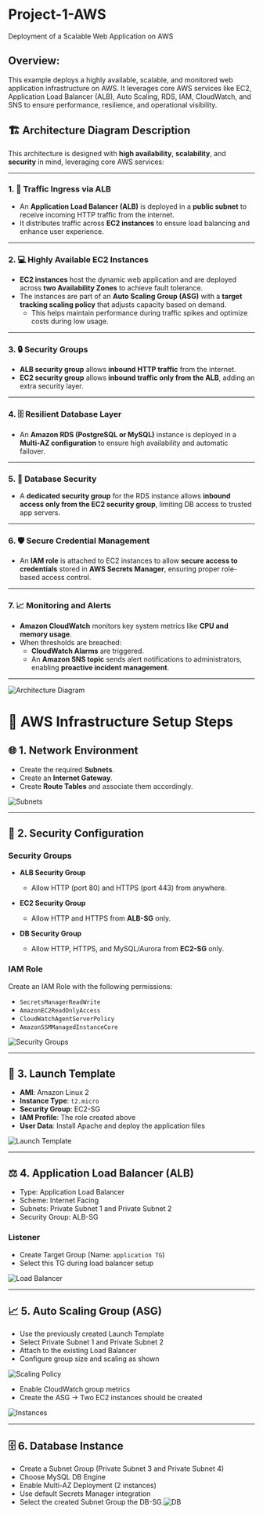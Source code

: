 # Project-1-AWS
Deployment of a Scalable Web Application on AWS

## Overview:
This example deploys a highly available, scalable, and monitored web application infrastructure on AWS. It leverages core AWS services like EC2, Application Load Balancer (ALB), Auto Scaling, RDS, IAM, CloudWatch, and SNS to ensure performance, resilience, and operational visibility.


## 🏗️ Architecture Diagram Description

This architecture is designed with **high availability**, **scalability**, and **security** in mind, leveraging core AWS services:

---

### 1. 🚪 Traffic Ingress via ALB
- An **Application Load Balancer (ALB)** is deployed in a **public subnet** to receive incoming HTTP traffic from the internet.
- It distributes traffic across **EC2 instances** to ensure load balancing and enhance user experience.

---

### 2. 💻 Highly Available EC2 Instances
- **EC2 instances** host the dynamic web application and are deployed across **two Availability Zones** to achieve fault tolerance.
- The instances are part of an **Auto Scaling Group (ASG)** with a **target tracking scaling policy** that adjusts capacity based on demand.
  - This helps maintain performance during traffic spikes and optimize costs during low usage.

---

### 3. 🔒 Security Groups
- **ALB security group** allows **inbound HTTP traffic** from the internet.
- **EC2 security group** allows **inbound traffic only from the ALB**, adding an extra security layer.

---

### 4. 🗄️ Resilient Database Layer
- An **Amazon RDS (PostgreSQL or MySQL)** instance is deployed in a **Multi-AZ configuration** to ensure high availability and automatic failover.

---

### 5. 🔐 Database Security
- A **dedicated security group** for the RDS instance allows **inbound access only from the EC2 security group**, limiting DB access to trusted app servers.

---

### 6. 🛡️ Secure Credential Management
- An **IAM role** is attached to EC2 instances to allow **secure access to credentials** stored in **AWS Secrets Manager**, ensuring proper role-based access control.

---

### 7. 📈 Monitoring and Alerts
- **Amazon CloudWatch** monitors key system metrics like **CPU and memory usage**.
- When thresholds are breached:
  - **CloudWatch Alarms** are triggered.
  - An **Amazon SNS topic** sends alert notifications to administrators, enabling **proactive incident management**.

---

![Architecture Diagram](https://github.com/user-attachments/assets/8902748b-d460-416b-90b6-0612299436e0)



# 🚀 AWS Infrastructure Setup Steps

## 🌐 1. Network Environment

- Create the required **Subnets**.
- Create an **Internet Gateway**.
- Create **Route Tables** and associate them accordingly.

![Subnets](https://github.com/user-attachments/assets/ec303bdc-effa-4b3e-a5ee-350d04e2cab0)

---

## 🔐 2. Security Configuration

### Security Groups

- **ALB Security Group**
  - Allow HTTP (port 80) and HTTPS (port 443) from anywhere.

- **EC2 Security Group**
  - Allow HTTP and HTTPS from **ALB-SG** only.

- **DB Security Group**
  - Allow HTTP, HTTPS, and MySQL/Aurora from **EC2-SG** only.

### IAM Role

Create an IAM Role with the following permissions:
- `SecretsManagerReadWrite`
- `AmazonEC2ReadOnlyAccess`
- `CloudWatchAgentServerPolicy`
- `AmazonSSMManagedInstanceCore`

![Security Groups](https://github.com/user-attachments/assets/1993d505-afaf-479c-823f-d726785941b1)

---

## 🧰 3. Launch Template

- **AMI**: Amazon Linux 2  
- **Instance Type**: `t2.micro`  
- **Security Group**: EC2-SG  
- **IAM Profile**: The role created above  
- **User Data**: Install Apache and deploy the application files

![Launch Template](https://github.com/user-attachments/assets/35d9c92e-2f75-431b-8279-395fa0f04823)

---

## ⚖️ 4. Application Load Balancer (ALB)

- Type: Application Load Balancer
- Scheme: Internet Facing
- Subnets: Private Subnet 1 and Private Subnet 2
- Security Group: ALB-SG

### Listener

- Create Target Group (Name: `application TG`)
- Select this TG during load balancer setup

![Load Balancer](https://github.com/user-attachments/assets/d32db238-3cec-4ffc-ac8a-e84dbb4e7f91)

---

## 📈 5. Auto Scaling Group (ASG)

- Use the previously created Launch Template
- Select Private Subnet 1 and Private Subnet 2
- Attach to the existing Load Balancer
- Configure group size and scaling as shown

![Scaling Policy](https://github.com/user-attachments/assets/2b324a79-d312-4744-bcf7-363d7f42575e)

- Enable CloudWatch group metrics
- Create the ASG → Two EC2 instances should be created

![Instances](https://github.com/user-attachments/assets/7e6f40a6-26ef-4e51-8434-2d80c33e5fd2)

---

## 🗄️ 6. Database Instance

- Create a Subnet Group (Private Subnet 3 and Private Subnet 4)
- Choose MySQL DB Engine
- Enable Multi-AZ Deployment (2 instances)
- Use default Secrets Manager integration
- Select the created Subnet Group the DB-SG.![DB](https://github.com/user-attachments/assets/44d040b0-76ef-4441-8c1a-f75de7fb75cb)

